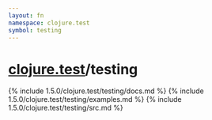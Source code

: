 ```yaml
---
layout: fn
namespace: clojure.test
symbol: testing
---
```


# [clojure.test](../)/testing

{% include 1.5.0/clojure.test/testing/docs.md %}
{% include 1.5.0/clojure.test/testing/examples.md %}
{% include 1.5.0/clojure.test/testing/src.md %}

